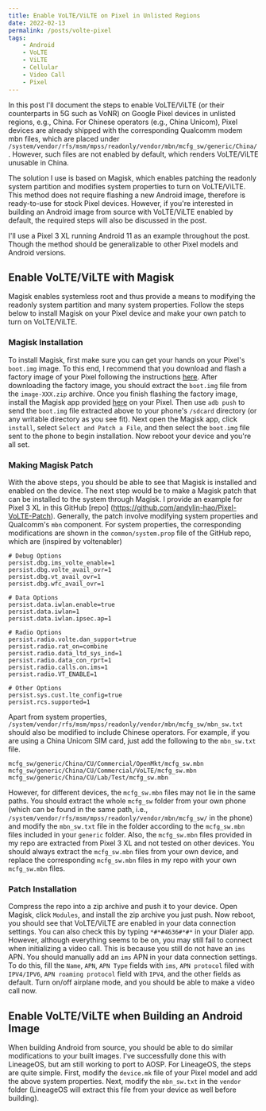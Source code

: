```yaml
---
title: Enable VoLTE/ViLTE on Pixel in Unlisted Regions
date: 2022-02-13
permalink: /posts/volte-pixel
tags: 
    - Android
    - VoLTE
    - ViLTE
    - Cellular
    - Video Call
    - Pixel
---
```


In this post I'll document the steps to enable VoLTE/ViLTE (or their counterparts in 5G such as VoNR) on Google Pixel devices in unlisted regions, e.g., China.
For Chinese operators (e.g., China Unicom),
Pixel devices are already shipped with the corresponding Qualcomm modem mbn files,
which are placed under `/system/vendor/rfs/msm/mpss/readonly/vendor/mbn/mcfg_sw/generic/China/`.
However, such files are not enabled by default, which renders VoLTE/ViLTE unusable in China. 

The solution I use is based on Magisk, which enables patching the readonly system partition and modifies system properties to turn on VoLTE/ViLTE.
This method does not require flashing a new Android image, therefore is ready-to-use for stock Pixel devices.
However, if you're interested in building an Android image from source with VoLTE/ViLTE enabled by default, the required steps will also be discussed in the post.

I'll use a Pixel 3 XL running Android 11 as an example throughout the post. 
Though the method should be generalizable to other Pixel models and Android versions.

## Enable VoLTE/ViLTE with Magisk

Magisk enables systemless root and thus provide a means to modifying the readonly system partition and many system properties.
Follow the steps below to install Magisk on your Pixel device and make your own patch to turn on VoLTE/ViLTE.

### Magisk Installation
To install Magisk, first make sure you can get your hands on your Pixel's `boot.img` image.
To this end, I recommend that you download and flash a factory image of your Pixel following the instructions [here](https://developers.google.com/android/images).
After downloading the factory image, 
you should extract the `boot.img` file from the `image-XXX.zip` archive.
Once you finish flashing the factory image,
install the Magisk app provided [here](https://github.com/topjohnwu/Magisk/releases) on your Pixel.
Then use `adb push` to send the `boot.img` file extracted above to your phone's `/sdcard` directory (or any writable directory as you see fit).
Next open the Magisk app, click `install`, select `Select and Patch a File`, and then select the `boot.img` file sent to the phone to begin installation.
Now reboot your device and you're all set.

### Making Magisk Patch

With the above steps, you should be able to see that Magisk is installed and enabled on the device.
The next step would be to make a Magisk patch that can be installed to the system through Magisk.
I provide an example for Pixel 3 XL in this GitHub [repo] (https://github.com/andylin-hao/Pixel-VoLTE-Patch).
Generally, the patch involve modifying system properties and Qualcomm's `mbn` component.
For system properties, the corresponding modifications are shown in the `common/system.prop` file of the GitHub repo, which are (inspired by voltenabler)
```
# Debug Options
persist.dbg.ims_volte_enable=1
persist.dbg.volte_avail_ovr=1
persist.dbg.vt_avail_ovr=1
persist.dbg.wfc_avail_ovr=1

# Data Options
persist.data.iwlan.enable=true
persist.data.iwlan=1
persist.data.iwlan.ipsec.ap=1

# Radio Options
persist.radio.volte.dan_support=true
persist.radio.rat_on=combine
persist.radio.data_ltd_sys_ind=1
persist.radio.data_con_rprt=1
persist.radio.calls.on.ims=1
persist.radio.VT_ENABLE=1

# Other Options
persist.sys.cust.lte_config=true
persist.rcs.supported=1
```

Apart from system properties, `/system/vendor/rfs/msm/mpss/readonly/vendor/mbn/mcfg_sw/mbn_sw.txt` should also be modified to include Chinese operators.
For example, if you are using a China Unicom SIM card, just add the following to the `mbn_sw.txt` file.
```
mcfg_sw/generic/China/CU/Commercial/OpenMkt/mcfg_sw.mbn
mcfg_sw/generic/China/CU/Commercial/VoLTE/mcfg_sw.mbn
mcfg_sw/generic/China/CU/Lab/Test/mcfg_sw.mbn
```
However, for different devices, the `mcfg_sw.mbn` files may not lie in the same paths.
You should extract the whole `mcfg_sw` folder from your own phone (which can be found in the same path, i.e., `/system/vendor/rfs/msm/mpss/readonly/vendor/mbn/mcfg_sw/` in the phone) and modify the `mbn_sw.txt` file in the folder according to the `mcfg_sw.mbn` files included in your `generic` folder.
Also, the `mcfg_sw.mbn` files provided in my repo are extracted from Pixel 3 XL and not tested on other devices.
You should always extract the `mcfg_sw.mbn` files from your own device, and replace the corresponding `mcfg_sw.mbn` files in my repo with your own `mcfg_sw.mbn` files.

### Patch Installation

Compress the repo into a zip archive and push it to your device.
Open Magisk, click `Modules`, and install the zip archive you just push.
Now reboot, you should see that VoLTE/ViLTE are enabled in your data connection settings.
You can also check this by typing `*#*#4636#*#*` in your Dialer app.
However, although everything seems to be on, you may still fail to connect when initializing a video call.
This is because you still do not have an `ims` APN.
You should manually add an `ims` APN in your data connection settings.
To do this, fill the `Name`, `APN`, `APN Type` fields with `ims`, `APN protocol` filed with `IPV4/IPV6`, `APN roaming protocol` field with `IPV4`, and the other fields as default.
Turn on/off airplane mode, and you should be able to make a video call now.

## Enable VoLTE/ViLTE when Building an Android Image

When building Android from source, you should be able to do similar modifications to your built images.
I've successfully done this with LineageOS, but am still working to port to AOSP.
For LineageOS, the steps are quite simple.
First, modify the `device.mk` file of your Pixel model and add the above system properties.
Next, modify the `mbn_sw.txt` in the `vendor` folder (LineageOS will extract this file from your device as well before building).
